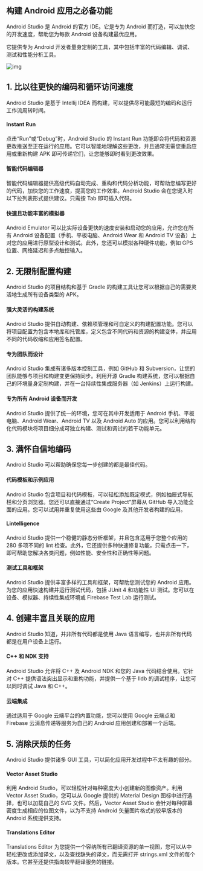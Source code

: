 ## 构建 Android 应用之必备功能

Android Studio 是 Android 的官方 IDE。它是专为 Android 而打造，可以加快您的开发速度，帮助您为每款 Android 设备构建最优应用。

它提供专为 Android 开发者量身定制的工具，其中包括丰富的代码编辑、调试、测试和性能分析工具。

![img](https://developer.android.google.cn/images/tools/studio/studio-feature-devices_2x.png)

## 1. 比以往更快的编码和循环访问速度

Android Studio 是基于 Intellij IDEA 而构建，可以提供尽可能最短的编码和运行工作流周转时间。

#### Instant Run

点击“Run”或“Debug”时，Android Studio 的 Instant Run 功能即会将代码和资源更改推送至正在运行的应用。它可以智能地理解这些更改，并且通常无需您重启应用或重新构建 APK 即可传递它们，让您能够即时看到更改效果。

#### 智能代码编辑器

智能代码编辑器提供高级代码自动完成、重构和代码分析功能，可帮助您编写更好的代码，加快您的工作速度，提高您的工作效率。Android Studio 会在您键入时以下拉列表形式提供建议。只需按 Tab 即可插入代码。

#### 快速且功能丰富的模拟器

Android Emulator 可以比实际设备更快的速度安装和启动您的应用，允许您在所有 Android 设备配置（手机、平板电脑、Android Wear 和 Android TV 设备）上对您的应用进行原型设计和测试。此外，您还可以模拟各种硬件功能，例如 GPS 位置、网络延迟和多点触控输入。

## 2. 无限制配置构建

Android Studio 的项目结构和基于 Gradle 的构建工具让您可以根据自己的需要灵活地生成所有设备类型的 APK。

#### 强大灵活的构建系统

Android Studio 提供自动构建、依赖项管理和可自定义的构建配置功能。您可以将项目配置为包含本地库和托管库，定义包含不同代码和资源的构建变体，并应用不同的代码收缩和应用签名配置。

#### 专为团队而设计

Android Studio 集成有诸多版本控制工具，例如 GitHub 和 Subversion，让您的团队能够与项目和构建变更保持同步。利用开源 Gradle 构建系统，您可以根据自己的环境量身定制构建，并在一台持续性集成服务器（如 Jenkins）上运行构建。

#### 专为所有 Android 设备而开发

Android Studio 提供了统一的环境，您可在其中开发适用于 Android 手机、平板电脑、Android Wear、Android TV 以及 Android Auto 的应用。您可以利用结构化代码模块将项目细分成可独立构建、测试和调试的若干功能单元。

## 3. 满怀自信地编码

Android Studio 可以帮助确保您每一步创建的都是最佳代码。

#### 代码模板和示例应用

Android Studio 包含项目和代码模板，可以轻松添加既定模式，例如抽屉式导航栏和分页浏览器。您还可以直接通过“Create Project”屏幕从 GitHub 导入功能全面的应用。您可以试用并重复使用这些由 Google 及其他开发者构建的应用。

#### Lintelligence

Android Studio 提供一个稳健的静态分析框架，并且包含适用于您整个应用的 280 多项不同的 lint 检查。此外，它还提供多种快速修复功能，只需点击一下，即可帮助您解决各类问题，例如性能、安全性和正确性等问题。

#### 测试工具和框架

Android Studio 提供丰富多样的工具和框架，可帮助您测试您的 Android 应用。为您的应用快速构建并运行测试代码，包括 JUnit 4 和功能性 UI 测试。您可以在设备、模拟器、持续性集成环境或 Firebase Test Lab 运行测试。

## 4. 创建丰富且关联的应用

Android Studio 知道，并非所有代码都是使用 Java 语言编写，也并非所有代码都是在用户设备上运行。

#### C++ 和 NDK 支持

Android Studio 允许将 C++ 及 Android NDK 和您的 Java 代码结合使用。它针对 C++ 提供语法突出显示和重构功能，并提供一个基于 lldb 的调试程序，让您可以同时调试 Java 和 C++。

#### 云端集成

通过适用于 Google 云端平台的内置功能，您可以使用 Google 云端点和 Firebase 云消息传递等服务为自己的 Android 应用创建和部署一个后端。

## 5. 消除厌烦的任务

Android Studio 提供诸多 GUI 工具，可以简化应用开发过程中不太有趣的部分。

#### Vector Asset Studio

利用 Android Studio，可以轻松针对每种密度大小创建新的图像资产。利用 Vector Asset Studio，您可以从 Google 提供的 Material Design 图标中进行选择，也可以加载自己的 SVG 文件。然后，Vector Asset Studio 会针对每种屏幕密度生成相应的位图文件，以为不支持 Android 矢量图片格式的较早版本的 Android 系统提供支持。

#### Translations Editor

Translations Editor 为您提供一个容纳所有已翻译资源的单一视图，您可以从中轻松更改或添加译文，以及查找缺失的译文，而无需打开 strings.xml 文件的每个版本。它甚至还提供指向较早翻译服务的链接。